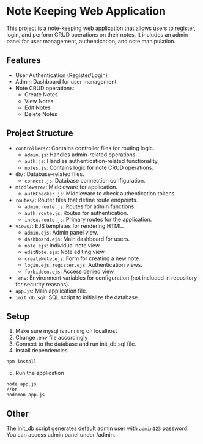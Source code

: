 # Note Keeping Web Application

This project is a note-keeping web application that allows users to register, login, and perform CRUD operations on their notes. It includes an admin panel for user management, authentication, and note manipulation.

## Features

- User Authentication (Register/Login)
- Admin Dashboard for user management
- Note CRUD operations:
  - Create Notes
  - View Notes
  - Edit Notes
  - Delete Notes

## Project Structure

- `controllers/`: Contains controller files for routing logic.
  - `admin.js`: Handles admin-related operations.
  - `auth.js`: Handles authentication-related functionality.
  - `notes.js`: Contains logic for note CRUD operations.
- `db/`: Database-related files.
  - `connect.js`: Database connection configuration.
- `middleware/`: Middleware for application.
  - `authChecker.js`: Middleware to check authentication tokens.
- `routes/`: Router files that define route endpoints.
  - `admin.route.js`: Routes for admin functions.
  - `auth.route.js`: Routes for authentication.
  - `index.route.js`: Primary routes for the application.
- `views/`: EJS templates for rendering HTML.
  - `admin.ejs`: Admin panel view.
  - `dashboard.ejs`: Main dashboard for users.
  - `note.ejs`: Individual note view.
  - `editNote.ejs`: Note editing view.
  - `createNote.ejs`: Form for creating a new note.
  - `login.ejs`, `register.ejs`: Authentication views.
  - `forbidden.ejs`: Access denied view.
- `.env`: Environment variables for configuration (not included in repository for security reasons).
- `app.js`: Main application file.
- `init_db.sql`: SQL script to initialize the database.

## Setup

1. Make sure mysql is running on localhost
2. Change .env file accordingly
3. Connect to the database and run init_db.sql file. 
4. Install dependencies
```
npm install
```
5. Run the application
```
node app.js 
//or
nodemon app.js
```

## Other

The init_db script generates default admin user with `admin123` password. You can access admin panel under /admin.
